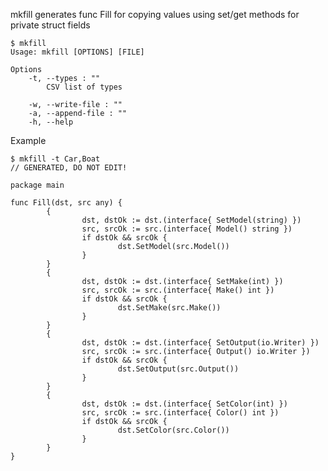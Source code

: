 mkfill generates func Fill for copying values using set/get methods
for private struct fields

    $ mkfill
    Usage: mkfill [OPTIONS] [FILE]
    
    Options
        -t, --types : ""
            CSV list of types
    
        -w, --write-file : ""
        -a, --append-file : ""
        -h, --help

Example

    $ mkfill -t Car,Boat
    // GENERATED, DO NOT EDIT!
    
    package main
    
    func Fill(dst, src any) {
            {
                    dst, dstOk := dst.(interface{ SetModel(string) })
                    src, srcOk := src.(interface{ Model() string })
                    if dstOk && srcOk {
                            dst.SetModel(src.Model())
                    }
            }
            {
                    dst, dstOk := dst.(interface{ SetMake(int) })
                    src, srcOk := src.(interface{ Make() int })
                    if dstOk && srcOk {
                            dst.SetMake(src.Make())
                    }
            }
            {
                    dst, dstOk := dst.(interface{ SetOutput(io.Writer) })
                    src, srcOk := src.(interface{ Output() io.Writer })
                    if dstOk && srcOk {
                            dst.SetOutput(src.Output())
                    }
            }
            {
                    dst, dstOk := dst.(interface{ SetColor(int) })
                    src, srcOk := src.(interface{ Color() int })
                    if dstOk && srcOk {
                            dst.SetColor(src.Color())
                    }
            }
    }
